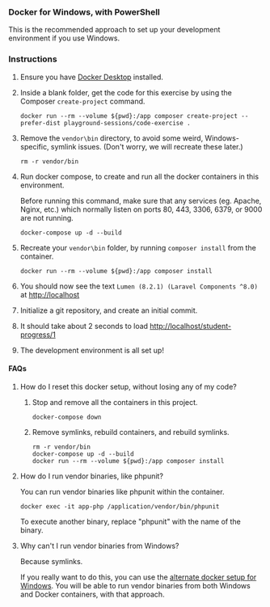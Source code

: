 ### Docker for Windows, with PowerShell

This is the recommended approach to set up your development environment if you use Windows.

### Instructions

1. Ensure you have [Docker Desktop](https://www.docker.com/products/docker-desktop) installed.
   
1. Inside a blank folder, get the code for this exercise by using the Composer `create-project` command.

   ```
   docker run --rm --volume ${pwd}:/app composer create-project --prefer-dist playground-sessions/code-exercise .
   ```
   
1. Remove the `vendor\bin` directory, to avoid some weird, Windows-specific, symlink issues.  (Don't worry, we will recreate these later.)
   ```
   rm -r vendor/bin
   ```

1. Run docker compose, to create and run all the docker containers in this environment.

   Before running this command, make sure that any services (eg. Apache, Nginx, etc.) which normally listen
   on ports 80, 443, 3306, 6379, or 9000 are not running.
   ```
   docker-compose up -d --build
   ```
   
1. Recreate your `vendor\bin` folder, by running `composer install` from the container.
   ```
   docker run --rm --volume ${pwd}:/app composer install
   ```

1. You should now see the text `Lumen (8.2.1) (Laravel Components ^8.0)` at [http://localhost](http://localhost)

1. Initialize a git repository, and create an initial commit.

1. It should take about 2 seconds to load [http://localhost/student-progress/1](http://localhost/student-progress/1)

1. The development environment is all set up!

#### FAQs

1. How do I reset this docker setup, without losing any of my code?
    1. Stop and remove all the containers in this project.
       ```
       docker-compose down
       ```
    1. Remove symlinks, rebuild containers, and rebuild symlinks.
       ```
       rm -r vendor/bin
       docker-compose up -d --build
       docker run --rm --volume ${pwd}:/app composer install
       ```

1. How do I run vendor binaries, like phpunit?
   
   You can run vendor binaries like phpunit within the container.
   ```
   docker exec -it app-php /application/vendor/bin/phpunit
   ```
   To execute another binary, replace "phpunit" with the name of the binary.

1. Why can't I run vendor binaries from Windows?
   
   Because symlinks.
   
   If you really want to do this,
   you can use the [alternate docker setup for Windows](alternate-docker-windows.md).
   You will be able to run vendor binaries from both Windows and Docker containers, with that approach.
